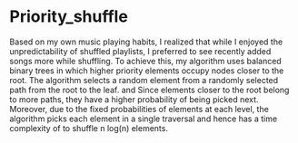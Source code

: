 # Priority_shuffle
Based on my own music playing habits, I realized that while I enjoyed the unpredictability of shuffled playlists, I preferred to see recently added songs more while shuffling. To achieve this, my algorithm uses balanced binary trees in which higher priority elements occupy nodes closer to the root. The algorithm selects a random element from a randomly selected path from the root to the leaf. and Since elements closer to the root belong to more paths, they have a higher probability of being picked next. Moreover, due to the fixed probabilities of elements at each level, the algorithm picks each element in a single traversal and hence has a time complexity of to shuffle n log(n) elements. 
